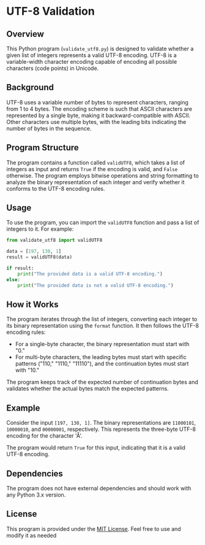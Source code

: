 # UTF-8 Validation

## Overview

This Python program (`validate_utf8.py`) is designed to validate whether a given list of integers represents a valid UTF-8 encoding. UTF-8 is a variable-width character encoding capable of encoding all possible characters (code points) in Unicode.

## Background

UTF-8 uses a variable number of bytes to represent characters, ranging from 1 to 4 bytes. The encoding scheme is such that ASCII characters are represented by a single byte, making it backward-compatible with ASCII. Other characters use multiple bytes, with the leading bits indicating the number of bytes in the sequence.

## Program Structure

The program contains a function called `validUTF8`, which takes a list of integers as input and returns `True` if the encoding is valid, and `False` otherwise. The program employs bitwise operations and string formatting to analyze the binary representation of each integer and verify whether it conforms to the UTF-8 encoding rules.

## Usage

To use the program, you can import the `validUTF8` function and pass a list of integers to it. For example:

```python
from validate_utf8 import validUTF8

data = [197, 130, 1]
result = validUTF8(data)

if result:
    print("The provided data is a valid UTF-8 encoding.")
else:
    print("The provided data is not a valid UTF-8 encoding.")
```

## How it Works

The program iterates through the list of integers, converting each integer to its binary representation using the `format` function. It then follows the UTF-8 encoding rules:

- For a single-byte character, the binary representation must start with "0."
- For multi-byte characters, the leading bytes must start with specific patterns ("110," "1110," "11110"), and the continuation bytes must start with "10."

The program keeps track of the expected number of continuation bytes and validates whether the actual bytes match the expected patterns.

## Example

Consider the input `[197, 130, 1]`. The binary representations are `11000101`, `10000010`, and `00000001`, respectively. This represents the three-byte UTF-8 encoding for the character 'Å'.

The program would return `True` for this input, indicating that it is a valid UTF-8 encoding.

## Dependencies

The program does not have external dependencies and should work with any Python 3.x version.

## License

This program is provided under the [MIT License](LICENSE). Feel free to use and modify it as needed
